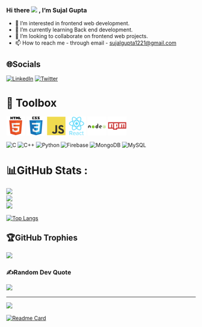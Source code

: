 ### Hi there <img src="https://raw.githubusercontent.com/MartinHeinz/MartinHeinz/master/wave.gif" width="30px"> , I’m Sujal Gupta
- 👀 I’m interested in frontend web development.
- 🌱 I’m currently learning Back end development.
- 💞️ I’m looking to collaborate on frontend web projects.
- 📫 How to reach me - through email - sujalgupta1221@gmail.com




## 🌐Socials
[![LinkedIn](https://img.shields.io/badge/LinkedIn-%230077B5.svg?logo=linkedin&logoColor=white)](https://linkedin.com/in/sujalgupta244/)  [![Twitter](https://img.shields.io/twitter/url?label=Twitter&style=social&url=https://twitter.com/sujalgupta244)](https://twitter.com/SujalGupta244)

# 🧰 Toolbox
<img src="https://github.com/devicons/devicon/blob/master/icons/html5/html5-original-wordmark.svg" alt="HTML5 Logo" width="50px" height="50px"> <img src="https://github.com/devicons/devicon/blob/master/icons/css3/css3-original-wordmark.svg" alt="CSS3 Logo" width="50px" height="50px"> <img src="https://github.com/devicons/devicon/blob/master/icons/javascript/javascript-original.svg" alt="JS Logo" width="50px" height="50px"> <img src="https://github.com/devicons/devicon/blob/master/icons/react/react-original-wordmark.svg" alt="ReactJS Logo" width="50px" height="50px"> <img src="https://github.com/devicons/devicon/blob/master/icons/nodejs/nodejs-original-wordmark.svg" alt="NodeJs Logo" width="50px" height="50px"> <img src="https://github.com/devicons/devicon/blob/master/icons/npm/npm-original-wordmark.svg" alt="NPM Logo" width="50px" height="50px">

![C](https://img.shields.io/badge/c-%2300599C.svg?style=for-the-badge&logo=c&logoColor=white) ![C++](https://img.shields.io/badge/c++-%2300599C.svg?style=for-the-badge&logo=c%2B%2B&logoColor=white) ![Python](https://img.shields.io/badge/python-3670A0?style=for-the-badge&logo=python&logoColor=ffdd54) ![Firebase](https://img.shields.io/badge/firebase-%23039BE5.svg?style=for-the-badge&logo=firebase) ![MongoDB](https://img.shields.io/badge/MongoDB-%234ea94b.svg?style=for-the-badge&logo=mongodb&logoColor=white) ![MySQL](https://img.shields.io/badge/mysql-%2300f.svg?style=for-the-badge&logo=mysql&logoColor=white) 


# 📊GitHub Stats :
![](https://github-readme-stats.vercel.app/api?username=SujalGupta244&theme=dark&hide_border=true&include_all_commits=true&count_private=false)<br/>
![](https://github-readme-streak-stats.herokuapp.com/?user=SujalGupta244&theme=dark&hide_border=true)<br/>
![](https://github-readme-stats.vercel.app/api/top-langs/?username=SujalGupta244&theme=dark&hide_border=true&include_all_commits=true&count_private=false&layout=compact)

[![Top Langs](https://github-readme-stats.vercel.app/api/top-langs/?username=SujalGupta244&theme=dark&hide_border=true&langs_count=8)](https://github.com/anuraghazra/github-readme-stats)
## 🏆GitHub Trophies
![](https://github-profile-trophy.vercel.app/?username=SujalGupta244&theme=onedark&no-frame=false&no-bg=false&margin-w=4)

### ✍️Random Dev Quote
![](https://quotes-github-readme.vercel.app/api?type=horizontal&theme=dark)

---
[![](https://visitcount.itsvg.in/api?id=SujalGupta244&icon=0&color=1)](https://visitcount.itsvg.in)

[![Readme Card](https://github-readme-stats.vercel.app/api/pin/?username=SujalGupta244&theme=dark&hide_border=true&repo=Ecommerce-website)](https://github.com/SujalGupta244/Ecommerce-website)
<!---
SujalGupta244/SujalGupta244 is a ✨ special ✨ repository because its `README.md` (this file) appears on your GitHub profile.
You can click the Preview link to take a look at your changes.
--->
